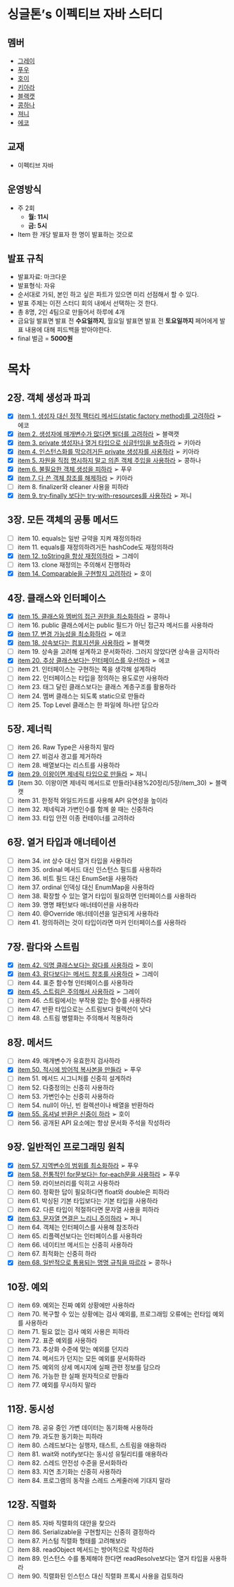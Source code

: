 # 싱글톤’s 이펙티브 자바 스터디

## 멤버

- [그레이](신비한%20크루%20사전/그레이)
- [푸우](신비한%20크루%20사전/푸우)
- [호이](신비한%20크루%20사전/호이)
- [키아라](신비한%20크루%20사전/키아라)
- [블랙캣](신비한%20크루%20사전/블랙캣)
- [콩하나](신비한%20크루%20사전/콩하나)
- [져니](신비한%20크루%20사전/져니)
- [에코](신비한%20크루%20사전/에코)

## 교재

- 이펙티브 자바

## 운영방식

- 주 2회
    - **월: 11시**
    - **금: 5시**
- Item 한 개당 발표자 한 명이 발표하는 것으로

## 발표 규칙

- 발표자료: 마크다운
- 발표형식: 자유
- 순서대로 가되, 본인 하고 싶은 파트가 있으면 미리 선점해서 할 수 있다.
- 발표 주제는 이전 스터디 회의 내에서 선택하는 것 한다.
- 총 8명, 2인 4팀으로 만들어서 하루에 4개
- 금요일 발표면 발표 전 **수요일까지**, 월요일 발표면 발표 전 **토요일까지** 페어에게 발표 내용에 대해 피드백을 받아야한다.
- final 벌금 =  **5000원**

# 목차

## 2장. 객체 생성과 파괴

- [x]  [item 1. 생성자 대신 정적 팩터리 메서드(static factory method)를 고려하라](내용%20정리/2장/item_01) ➢ 에코
- [x]  [item 2. 생성자에 매개변수가 많다면 빌더를 고려하라](내용%20정리/2장/item_02) ➢ 블랙캣
- [x]  [item 3. private 생성자나 열거 타입으로 싱글턴임을 보증하라](내용%20정리/2장/item_03) ➢ 키아라
- [x]  [item 4. 인스턴스화를 막으려거든 private 생성자를 사용하라](내용%20정리/2장/item_04) ➢ 키아라
- [x]  [item 5. 자원을 직접 명시하지 말고 의존 객체 주입을 사용하라](내용%20정리/2장/item_05) ➢ 콩하나
- [x]  [item 6. 불필요한 객체 생성을 피하라](내용%20정리/2장/item_06)  ➢ 푸우
- [x]  [item 7. 다 쓴 객체 참조를 해제하라](내용%20정리/2장/item_07) ➢ 키아라
- [ ]  item 8. finalizer와 cleaner 사용을 피하라
- [x]  [item 9. try-finally 보다는 try-with-resources를 사용하라](내용%20정리/2장/item_09) ➢ 져니

## 3장. 모든 객체의 공통 메서드

- [ ]  item 10. equals는 일반 규약을 지켜 재정의하라
- [ ]  item 11. equals를 재정의하려거든 hashCode도 재정의하라
- [x]  [item 12. toString을 항상 재정의하라](내용%20정리/3장/item_12) ➢ 그레이
- [ ]  item 13. clone 재정의는 주의해서 진행하라
- [x]  [item 14. Comparable을 구현할지 고려하라](내용%20정리/3장/item_14) ➢ 호이

## 4장. 클래스와 인터페이스

- [x]  [item 15. 클래스와 멤버의 접근 권한을 최소화하라](내용%20정리/4장/item_15) ➢ 콩하나
- [ ]  item 16. public 클래스에서는 public 필드가 아닌 접근자 메서드를 사용하라
- [x]  [item 17. 변경 가능성을 최소화하라](내용%20정리/4장/item_17) ➢ 에코
- [x]  [item 18. 상속보다는 컴포지션을 사용하라](내용%20정리/4장/item_18) ➢ 블랙캣
- [ ]  item 19. 상속을 고려해 설계하고 문서화하라. 그러지 않았다면 상속을 금지하라
- [x]  [item 20. 추상 클래스보다는 인터페이스를 우선하라](내용%20정리/4장/item_20) ➢ 에코
- [ ]  item 21. 인터페이스는 구현하는 쪽을 생각해 설계하라
- [ ]  item 22. 인터페이스는 타입을 정의하는 용도로만 사용하라
- [ ]  item 23. 태그 달린 클래스보다는 클래스 계층구조를 활용하라
- [ ]  item 24. 멤버 클래스는 되도록 static으로 만들라
- [ ]  item 25. Top Level 클래스는 한 파일에 하나만 담으라

## 5장. 제너릭

- [ ]  item 26. Raw Type은 사용하지 말라
- [ ]  item 27. 비검사 경고를 제거하라
- [ ]  item 28. 배열보다는 리스트를 사용하라
- [x]  [item 29. 이왕이면 제네릭 타입으로 만들라](내용%20정리/5장/item_29) ➢ 져니
- [x]  [item 30. 이왕이면 제네릭 메서드로 만들라]내용%20정리/5장/item_30) ➢ 블랙캣
- [ ]  item 31. 한정적 와일드카드를 사용해 API 유연성을 높이라
- [ ]  item 32. 제네릭과 가변인수를 함께 쓸 때는 신중하라
- [ ]  item 33. 타입 안전 이종 컨테이너를 고려하라

## 6장. 열거 타입과 애너테이션

- [ ]  item 34. int 상수 대신 열거 타입을 사용하라
- [ ]  item 35. ordinal 메서드 대신 인스턴스 필드를 사용하라
- [ ]  item 36. 비트 필드 대신 EnumSet을 사용하라
- [ ]  item 37. ordinal 인덱싱 대신 EnumMap을 사용하라
- [ ]  item 38. 확장할 수 있는 열거 타입이 필요하면 인터페이스를 사용하라
- [ ]  item 39. 명명 패턴보다 애너테이션을 사용하라
- [ ]  item 40. @Override 애너테이션을 일관되게 사용하라
- [ ]  item 41. 정의하려는 것이 타입이라면 마커 인터페이스를 사용하라

## 7장. 람다와 스트림

- [x]  [item 42. 익명 클래스보다는 람다를 사용하라](내용%20정리/7장/item_42) ➢ 호이
- [x]  [item 43. 람다보다는 메서드 참조를 사용하라](내용%20정리/7장/item_43) ➢ 그레이
- [ ]  item 44. 표준 함수형 인터페이스를 사용하라
- [x]  [item 45. 스트림은 주의해서 사용하라](내용%20정리/7장/item_45) ➢ 그레이
- [ ]  item 46. 스트림에서는 부작용 없는 함수를 사용하라
- [ ]  item 47. 반환 타입으로는 스트림보다 컬렉션이 낫다
- [ ]  item 48. 스트림 병렬화는 주의해서 적용하라

## 8장. 메서드

- [ ]  item 49. 매개변수가 유효한지 검사하라
- [x]  [item 50. 적시에 방어적 복사본을 만들라](내용%20정리/8장/item_50) ➢ 푸우
- [ ]  item 51. 메서드 시그니처를 신중히 설계하라
- [ ]  item 52. 다중정의는 신중히 사용하라
- [ ]  item 53. 가변인수는 신중히 사용하라
- [ ]  item 54. null이 아닌, 빈 컬렉션이나 배열을 반환하라
- [x]  [item 55. 옵셔널 반환은 신중이 하라](내용%20정리/8장/item_55) ➢ 호이
- [ ]  item 56. 공개된 API 요소에는 항상 문서화 주석을 작성하라

## 9장. 일반적인 프로그래밍 원칙

- [x]  [item 57. 지역변수의 범위를 최소화하라](내용%20정리/9장/item_57) ➢ 푸우
- [x]  [item 58. 전통적인 for문보다는 for-each문을 사용하라](내용%20정리/9장/item_58) ➢ 푸우
- [ ]  item 59. 라이브러리를 익히고 사용하라
- [ ]  item 60. 정확한 답이 필요하다면 float와 double은 피하라
- [ ]  item 61. 박싱된 기본 타입보다는 기본 타입을 사용하라
- [ ]  item 62. 다른 타입이 적절하다면 문자열 사용을 피하라
- [x]  [item 63. 문자열 연결은 느리니 주의하라](내용%20정리/9장/item_63) ➢ 져니
- [ ]  item 64. 객체는 인터페이스를 사용해 참조하라
- [ ]  item 65. 리플렉션보다는 인터페이스를 사용하라
- [ ]  item 66. 네이티브 메서드는 신중히 사용하라
- [ ]  item 67. 최적화는 신중히 하라
- [x]  [item 68. 일반적으로 통용되는 명명 규칙을 따르라](내용%20정리/9장/item_68) ➢ 콩하나

## 10장. 예외

- [ ]  item 69. 예외는 진짜 예외 상황에만 사용하라
- [ ]  item 70. 복구할 수 있는 상황에는 검사 예외를, 프로그래밍 오류에는 런타임 예외를 사용하라
- [ ]  item 71. 필요 없는 검사 예외 사용은 피하라
- [ ]  item 72. 표준 예외를 사용하라
- [ ]  item 73. 추상화 수준에 맞는 예외를 던지라
- [ ]  item 74. 메서드가 던지는 모든 예외를 문서화하라
- [ ]  item 75. 예외의 상세 메시지에 실패 관련 정보를 담으라
- [ ]  item 76. 가능한 한 실패 원자적으로 만들라
- [ ]  item 77. 예외를 무시하지 말라

## 11장. 동시성

- [ ]  item 78. 공유 중인 가변 데이터는 동기화해 사용하라
- [ ]  item 79. 과도한 동기화는 피하라
- [ ]  item 80. 스레드보다는 실행자, 태스트, 스트림을 애용하라
- [ ]  item 81. wait와 notify보다는 동시성 유틸리티를 애용하라
- [ ]  item 82. 스레드 안전성 수준을 문서화하라
- [ ]  item 83. 지연 초기화는 신중히 사용하라
- [ ]  item 84. 프로그램의 동작을 스레드 스케줄러에 기대지 말라

## 12장. 직렬화

- [ ]  item 85. 자바 직렬화의 대안을 찾으라
- [ ]  item 86. Serializable을 구현할지는 신중히 결정하라
- [ ]  item 87. 커스텀 직렬화 형태를 고려해보라
- [ ]  item 88. readObject 메서드는 방어적으로 작성하라
- [ ]  item 89. 인스턴스 수를 통제해야 한다면 readResolve보다는 열거 타입을 사용하라
- [ ]  item 90. 직렬화된 인스턴스 대신 직렬화 프록시 사용을 검토하라
